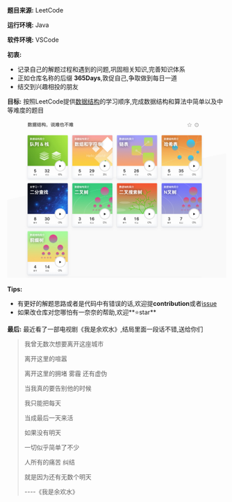 

**题目来源:** LeetCode

**运行环境:** Java

**软件环境:** VSCode

**初衷:**
- 记录自己的解题过程和遇到的问题,巩固相关知识,完善知识体系
- 正如仓库名称的后缀 **365Days**,敦促自己,争取做到每日一道
- 结交到兴趣相投的朋友 

**目标:** 按照LeetCode提供[数据结构](https://leetcode-cn.com/explore/learn/)的学习顺序,完成数据结构和算法中简单以及中等难度的题目

![](https://github.com/CrabMen/DataStructureAndAlgorithms-365Days/blob/master/Images/desc.png)

  
**Tips:**  
- 有更好的解题思路或者是代码中有错误的话,欢迎提**contribution**或者[issue](https://github.com/CrabMen/DataStructureAndAlgorithms-365Days/issues)
- 如果改仓库对您哪怕有一奈奈的帮助,欢迎**⭐️star**

**最后:** 最近看了一部电视剧《我是余欢水》,结局里面一段话不错,送给你们

> 我曾无数次想要离开这座城市
>
> 离开这里的喧嚣
>
> 离开这里的拥堵 雾霾 还有虚伪
>
> 当我真的要告别他的时候
>
> 我只能把每天
>
> 当成最后一天来活
>
> 如果没有明天
>
> 一切似乎简单了不少
>
> 人所有的痛苦 纠结
>
> 就是因为还有无数个明天
>
> ----《我是余欢水》
